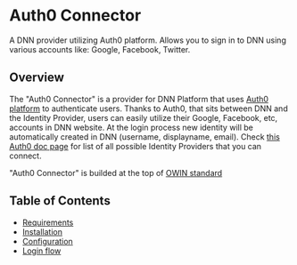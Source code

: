 # Auth0 Connector
A DNN provider utilizing Auth0 platform. Allows you to sign in to DNN using various accounts like: Google, Facebook, Twitter.

## Overview
The "Auth0 Connector" is a provider for DNN Platform that uses [Auth0 platform](https://auth0.com/) to authenticate users. Thanks to Auth0, that sits between DNN and the Identity Provider, users can easily utilize their Google, Facebook, etc, accounts in DNN website. At the login process new identity will be automatically created in DNN (username, displayname, email). Check [this Auth0 doc page](https://auth0.com/docs/connections) for list of all possible Identity Providers that you can connect.

"Auth0 Connector" is builded at the top of [OWIN standard](http://owin.org/)
    
## Table of Contents
* [Requirements](doc/Requirements.md)
* [Installation](doc/Installation.md)
* [Configuration](doc/Configuration.md)
* [Login flow](doc/LoginFlow.md)